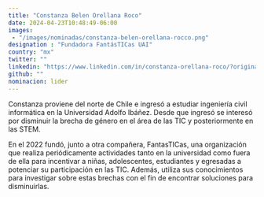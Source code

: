 ```yaml
---
title: "Constanza Belen Orellana Roco"
date: 2024-04-23T10:48:49-06:00
images: 
 - "/images/nominadas/constanza-belen-orellana-rocco.png"
designation : "Fundadora FantásTICas UAI"
country: "mx"
twitter: ""
linkedin: "https://www.linkedin.com/in/constanza-orellana-roco/?originalSubdomain=cl"
github: ""
nominacion: lider
---
```


Constanza proviene del norte de Chile e ingresó a estudiar ingeniería civil informática en la Universidad Adolfo Ibáñez. Desde que ingresó se interesó por disminuir la brecha de género en el área de las TIC y posteriormente en las STEM.

En el 2022 fundó, junto a otra compañera, FantasTICas, una organización que realiza periódicamente actividades tanto en la universidad como fuera de ella para incentivar a niñas, adolescentes, estudiantes y egresadas a potenciar su participación en las TIC. Además, utiliza sus conocimientos para investigar sobre estas brechas con el fin de encontrar soluciones para disminuirlas.
